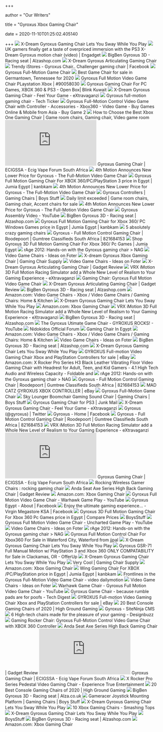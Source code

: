 +++
        
author = "Our Writers"
        
title = "Gyroxus Xbox Gaming Chair"
        
date = 2020-11-10T01:25:02.405140
        
+++
[ ![](https://netdna.coolthings.com/wp-content/uploads/2010/08/xdreamgyroxus1.jpg)](https://netdna.coolthings.com/wp-content/uploads/2010/08/xdreamgyroxus1.jpg) X-Dream Gyroxus Gaming Chair Lets You Sway While You Play
[ ![](https://o.aolcdn.com/images/dims?quality=95&image_uri=https%3A%2F%2Fs.yimg.com%2Fuu%2Fapi%2Fres%2F1.2%2FUHeZ0S.1y1zLwXbesbX3iw--%7EB%2FaD00NTA7dz00NTA7YXBwaWQ9eXRhY2h5b24-%2Fhttps%3A%2F%2Fwww.blogcdn.com%2Fwww.engadget.com%2Fmedia%2F2010%2F08%2Fgyroxus-2010-08-09-450.jpg&client=amp-blogside-v2&signature=608a9d9352aca25c2ab0d4fd43afe2c8f641828e)](https://o.aolcdn.com/images/dims?quality=95&image_uri=https%3A%2F%2Fs.yimg.com%2Fuu%2Fapi%2Fres%2F1.2%2FUHeZ0S.1y1zLwXbesbX3iw--%7EB%2FaD00NTA7dz00NTA7YXBwaWQ9eXRhY2h5b24-%2Fhttps%3A%2F%2Fwww.blogcdn.com%2Fwww.engadget.com%2Fmedia%2F2010%2F08%2Fgyroxus-2010-08-09-450.jpg&client=amp-blogside-v2&signature=608a9d9352aca25c2ab0d4fd43afe2c8f641828e) UK gamers finally get a taste of overpriced immersion with the PS3 X-Dream  Gyroxus motion chair (video) | Engadget
[ ![](https://cdn.alzashop.com/ImgW.ashx?fd=f3&cd=BGB500b)](https://cdn.alzashop.com/ImgW.ashx?fd=f3&cd=BGB500b) BigBen Gyroxus 3D - Racing seat | Alzashop.com
[ ![](http://www.jimhall.net/wp-content/uploads/2017/02/gyroxus-gaming-chair-500x330.jpg)](http://www.jimhall.net/wp-content/uploads/2017/02/gyroxus-gaming-chair-500x330.jpg) X-Dream Gyroxus Articulating Gaming Chair
[ ![](https://lookaside.fbsbx.com/lookaside/crawler/media/?media_id=880242222014146)](https://lookaside.fbsbx.com/lookaside/crawler/media/?media_id=880242222014146) Trendy iStores - Gyroxus Chair.. Challenger gaming chair | Facebook
[ ![](https://likecool.com/Gear/Gaming/Gyroxus%20Full-Motion%20Game%20Chair/Gyroxus-Full-Motion-Game-Chair.jpg)](https://likecool.com/Gear/Gaming/Gyroxus%20Full-Motion%20Game%20Chair/Gyroxus-Full-Motion-Game-Chair.jpg) Gyroxus Full-Motion Game Chair
[ ![](https://pixl.varagesale.com/http://s3.amazonaws.com/hopshop-image-store-production/114687244/996a6b76943c308eabf96e5b5487b6f8.jpg?_ver=large_uploader_thumbnail&w=640&h=640&fit=crop&s=7ab2f0f07410e9059b16ee69a80889a4)](https://pixl.varagesale.com/http://s3.amazonaws.com/hopshop-image-store-production/114687244/996a6b76943c308eabf96e5b5487b6f8.jpg?_ver=large_uploader_thumbnail&w=640&h=640&fit=crop&s=7ab2f0f07410e9059b16ee69a80889a4) Best Game Chair for sale in Germantown, Tennessee for 2020
[ ![](https://thumbs.worthpoint.com/zoom/images1/1/0909/28/gyroxus-full-motion-video-game-chair_1_d1e624ae649720b82afc044f824e2915.jpg)](https://thumbs.worthpoint.com/zoom/images1/1/0909/28/gyroxus-full-motion-video-game-chair_1_d1e624ae649720b82afc044f824e2915.jpg) Gyroxus Full Motion Video Game Chair PLaystation Xbox | #90058030
[ ![](https://blobstorage.azureedge.net/wbimages//Products/45239/SmallImage/4.jpg)](https://blobstorage.azureedge.net/wbimages//Products/45239/SmallImage/4.jpg) Gyroxus Gaming Chair For PC Games, XBOX 360 & PS3 - Open Box| Blink Kuwait
[ ![](http://www.extravaganzi.com/wp-content/uploads/2010/08/X-Dream-Gyroxus-Gaming-Chair-2.jpg)](http://www.extravaganzi.com/wp-content/uploads/2010/08/X-Dream-Gyroxus-Gaming-Chair-2.jpg) X-Dream Gyroxus Gaming Chair - Feel Your Game - eXtravaganzi
[ ![](http://techtickerblog.com/wp-content/uploads/2008/07/gyroxus.jpg)](http://techtickerblog.com/wp-content/uploads/2008/07/gyroxus.jpg) Gyroxus full-motion gaming chair - Tech Ticker
[ ![](https://buygame2.com//site-content/images/product/old/10/800x600/16287.jpg)](https://buygame2.com//site-content/images/product/old/10/800x600/16287.jpg) Gyroxus Full-Motion Control Video Game Chair with Controller - Accessories  - Xbox360 - Video Game - Buy Games Online & Mobile from Asia - Buy Game 2
[ ![](https://i.pinimg.com/originals/38/03/ac/3803acd9237bb8fdc688c68c8dc843c8.jpg)](https://i.pinimg.com/originals/38/03/ac/3803acd9237bb8fdc688c68c8dc843c8.jpg) How to Choose the Best Xbox One Gaming Chair | Game room chairs, Gaming  chair, Video game room
[ ![](https://www.ecigssa.co.za/proxy.php?image=https%3A%2F%2Fuploads.tapatalk-cdn.com%2F20170129%2Faa07ae1e9412e8a8280424a7dccdd0c7.jpg&hash=9a615c064635653360122bdd6e508e2c)](https://www.ecigssa.co.za/proxy.php?image=https%3A%2F%2Fuploads.tapatalk-cdn.com%2F20170129%2Faa07ae1e9412e8a8280424a7dccdd0c7.jpg&hash=9a615c064635653360122bdd6e508e2c) Gyroxus Gaming Chair | ECIGSSA - Ecig Vape Forum South Africa
[ ![](https://ww1.prweb.com/prfiles/2008/07/31/650834/GyroxusGameChair1.jpg)](https://ww1.prweb.com/prfiles/2008/07/31/650834/GyroxusGameChair1.jpg) 4th Motion Announces New Lower Price for Gyroxus - The Full-Motion Video Game  Chair
[ ![](https://eg.jumia.is/cINTe6F0cu58Eh8GVHkIhnzobe0=/fit-in/500x500/filters:fill(white)/product/71/3433/1.jpg?3600)](https://eg.jumia.is/cINTe6F0cu58Eh8GVHkIhnzobe0=/fit-in/500x500/filters:fill(white)/product/71/3433/1.jpg?3600) Gyroxus Full Motion Gaming Chair For XBOX 360/PC/PlayStation 3 price in  Egypt | Jumia Egypt | kanbkam
[ ![](https://ww1.prweb.com/prfiles/2008/07/31/650834/GyroxusGameChairDeminsions.jpg)](https://ww1.prweb.com/prfiles/2008/07/31/650834/GyroxusGameChairDeminsions.jpg) 4th Motion Announces New Lower Price for Gyroxus - The Full-Motion Video Game  Chair
[ ![](https://www.girlsstuff.co.uk/uploaded/prod_center/gyroxus_controller_200_80844.jpg)](https://www.girlsstuff.co.uk/uploaded/prod_center/gyroxus_controller_200_80844.jpg) Gyroxus Controllers | Gaming Chairs | Boys Stuff
[ ![](https://i.pinimg.com/originals/fa/3b/4d/fa3b4d96fbfa7365b4d7dab9da59ad22.jpg)](https://i.pinimg.com/originals/fa/3b/4d/fa3b4d96fbfa7365b4d7dab9da59ad22.jpg) Daily limit exceeded | Game room chairs, Gaming chair, Accent chairs for  sale
[ ![](https://ww1.prweb.com/prfiles/2008/07/31/650834/GyroxusGameChair2.jpg)](https://ww1.prweb.com/prfiles/2008/07/31/650834/GyroxusGameChair2.jpg) 4th Motion Announces New Lower Price for Gyroxus - The Full-Motion Video Game  Chair
[ ![](https://i.ytimg.com/vi/E6sO1Kx0xqE/hqdefault.jpg)](https://i.ytimg.com/vi/E6sO1Kx0xqE/hqdefault.jpg) Gyroxus Assembly Video - YouTube
[ ![](https://cdn.alzashop.com/Foto/FotoAdd360_rect/BG/BGB500b-05.jpg)](https://cdn.alzashop.com/Foto/FotoAdd360_rect/BG/BGB500b-05.jpg) BigBen Gyroxus 3D - Racing seat | Alzashop.com
[ ![](https://eg.jumia.is/ff0MtTzuEyrTjJVdn04dYmaX4X8=/fit-in/500x500/filters:fill(white)/product/77/2433/1.jpg?3600)](https://eg.jumia.is/ff0MtTzuEyrTjJVdn04dYmaX4X8=/fit-in/500x500/filters:fill(white)/product/77/2433/1.jpg?3600) Gyroxus Full Motion Gaming Chair for Xbox 360/ PC Windows Games price in  Egypt | Jumia Egypt | kanbkam
[ ![](https://mygaming.co.za/news/wp-content/uploads/2016/11/Emperor.jpg)](https://mygaming.co.za/news/wp-content/uploads/2016/11/Emperor.jpg) 5 absolutely crazy gaming chairs
[ ![](https://i.ebayimg.com/00/s/ODAwWDQ5Mg==/z/vpMAAOSw4VJfiJKq/$_19.jpg)](https://i.ebayimg.com/00/s/ODAwWDQ5Mg==/z/vpMAAOSw4VJfiJKq/$_19.jpg) Gyroxus - Full Motion Control Gaming Chair | Roodepoort | Gumtree  Classifieds South Africa | 821684153
[ ![](https://eg.jumia.is/unsafe/fit-in/500x500/filters:fill(white)/product/32/42068/2.jpg?1582)](https://eg.jumia.is/unsafe/fit-in/500x500/filters:fill(white)/product/32/42068/2.jpg?1582) Shop Gyroxus 3D Full Motion Gaming Chair For Xbox 360/ Pc Games | Jumia  Egypt
[ ![](https://www.nag.co.za/wp-content/uploads/2012/10/100_5273-350x262.jpg)](https://www.nag.co.za/wp-content/uploads/2012/10/100_5273-350x262.jpg) rAge 2012: Hands-on with the Gyroxus gaming chair > NAG
[ ![](https://foter.com/photos/title/video-game-chairs.jpg)](https://foter.com/photos/title/video-game-chairs.jpg) Video Game Chairs - Ideas on Foter
[ ![](https://i.ytimg.com/vi/G9vN4HZA4dE/hqdefault.jpg?custom=true&w=246&h=138&stc=true&jpg444=true&jpgq=90&sp=67&sigh=KsUBJ9vj7f2cJ3eDTWj_PmZf3h8)](https://i.ytimg.com/vi/G9vN4HZA4dE/hqdefault.jpg?custom=true&w=246&h=138&stc=true&jpg444=true&jpgq=90&sp=67&sigh=KsUBJ9vj7f2cJ3eDTWj_PmZf3h8) X-dream Gyroxus Xbox Gaming Chair | Gaming Chair Supply
[ ![](https://foter.com/photos/290/video-game-chairs.jpg?s=ts3)](https://foter.com/photos/290/video-game-chairs.jpg?s=ts3) Video Game Chairs - Ideas on Foter
[ ![](https://www.gadgetreview.com/wp-content/uploads/2020/06/Noblechairs-Epic-Review-390x220.jpg)](https://www.gadgetreview.com/wp-content/uploads/2020/06/Noblechairs-Epic-Review-390x220.jpg) X-Dream Gyroxus Articulating Gaming Chair | Gadget Review
[ ![](http://www.extravaganzi.com/wp-content/uploads/2010/08/VRX-iMotion-3D-Full-Motion-racing-simulator-1.jpg)](http://www.extravaganzi.com/wp-content/uploads/2010/08/VRX-iMotion-3D-Full-Motion-racing-simulator-1.jpg) VRX iMotion 3D Full Motion Racing Simulator add a Whole New Level of  Realism to Your Gaming Experience - eXtravaganzi
[ ![](https://nerdbeach.com/ExistingContent/images/pyramatpcsoundchair_070208.jpg)](https://nerdbeach.com/ExistingContent/images/pyramatpcsoundchair_070208.jpg) Gaming Chair: Gyroxus Full Motion Video Game Chair
[ ![](https://www.gadgetreview.com/wp-content/uploads/2020/07/Secretlab-Omega-Softweave-Review-390x220.jpg)](https://www.gadgetreview.com/wp-content/uploads/2020/07/Secretlab-Omega-Softweave-Review-390x220.jpg) X-Dream Gyroxus Articulating Gaming Chair | Gadget Review
[ ![](https://cdn.alzashop.com/Foto/FotoAdd360_rect/BG/BGB500b-06.jpg)](https://cdn.alzashop.com/Foto/FotoAdd360_rect/BG/BGB500b-06.jpg) BigBen Gyroxus 3D - Racing seat | Alzashop.com
[ ![](https://m.media-amazon.com/images/I/814SEuQ2+7L._AC_UL320_.jpg)](https://m.media-amazon.com/images/I/814SEuQ2+7L._AC_UL320_.jpg) Amazon.com: Video Game Chairs - Xbox / Video Game Chairs / Gaming Chairs:  Home & Kitchen
[ ![](https://netdna.coolthings.com/wp-content/uploads/2011/03/playseatF1redbull1-360x240.jpg)](https://netdna.coolthings.com/wp-content/uploads/2011/03/playseatF1redbull1-360x240.jpg) X-Dream Gyroxus Gaming Chair Lets You Sway While You Play
[ ![](https://m.media-amazon.com/images/I/71O+X3OVmYL._AC_UY218_.jpg)](https://m.media-amazon.com/images/I/71O+X3OVmYL._AC_UY218_.jpg) Amazon.com: Xbox Gaming Chair
[ ![](http://www.extravaganzi.com/wp-content/uploads/2010/08/VRX-iMotion-3D-Full-Motion-racing-simulator-3.jpg)](http://www.extravaganzi.com/wp-content/uploads/2010/08/VRX-iMotion-3D-Full-Motion-racing-simulator-3.jpg) VRX iMotion 3D Full Motion Racing Simulator add a Whole New Level of  Realism to Your Gaming Experience - eXtravaganzi
[ ![](https://cdn.alzashop.com/Foto/f8/NE/NEXTa002a.jpg)](https://cdn.alzashop.com/Foto/f8/NE/NEXTa002a.jpg) BigBen Gyroxus 3D - Racing seat | Alzashop.com
[ ![](http://i1.ytimg.com/vi/8-PickkjHqg/mqdefault.jpg)](http://i1.ytimg.com/vi/8-PickkjHqg/mqdefault.jpg) The Gyroxus Utimate Game Chair - GYROXUS ROCKS! - YouTube
[ ![](http://www.nidokidos.org/userpix/38570_1_145.jpg)](http://www.nidokidos.org/userpix/38570_1_145.jpg) Nidokidos Official Forum
[ ![](https://m.media-amazon.com/images/I/51NsESv08eL._AC_UL400_.jpg)](https://m.media-amazon.com/images/I/51NsESv08eL._AC_UL400_.jpg) Gaming Chair In Egypt
[ ![](https://m.media-amazon.com/images/I/81Xg0NgRyiL._AC_UL320_.jpg)](https://m.media-amazon.com/images/I/81Xg0NgRyiL._AC_UL320_.jpg) Amazon.com: Video Game Chairs - Xbox / Video Game Chairs / Gaming Chairs:  Home & Kitchen
[ ![](https://foter.com/photos/205/video-game-chairs.jpg?s=ts3)](https://foter.com/photos/205/video-game-chairs.jpg?s=ts3) Video Game Chairs - Ideas on Foter
[ ![](https://cdn.alzashop.com/Foto/f8/NE/NEXTa002.jpg)](https://cdn.alzashop.com/Foto/f8/NE/NEXTa002.jpg) BigBen Gyroxus 3D - Racing seat | Alzashop.com
[ ![](https://netdna.coolthings.com/wp-content/uploads/2010/09/xboxinductioncharger1-360x240.jpg)](https://netdna.coolthings.com/wp-content/uploads/2010/09/xboxinductioncharger1-360x240.jpg) X-Dream Gyroxus Gaming Chair Lets You Sway While You Play
[ ![](https://i.ebayimg.com/images/g/oBQAAOSwAj5Z16Ju/s-l1600.png)](https://i.ebayimg.com/images/g/oBQAAOSwAj5Z16Ju/s-l1600.png) GYROXUS Full-motion Video Gaming Chair Xbox and PlayStation Controllers for  sale | eBay
[ ![](https://images-na.ssl-images-amazon.com/images/I/71RRP%2BjXCLL._AC_SL1500_.jpg)](https://images-na.ssl-images-amazon.com/images/I/71RRP%2BjXCLL._AC_SL1500_.jpg) Amazon.com: X Rocker Pro Series H3 Black Leather Vibrating Floor Video Gaming  Chair with Headrest for Adult, Teen, and Kid Gamers - 4.1 High Tech Audio  and Wireless Capacity - Foldable and
[ ![](https://www.nag.co.za/wp-content/uploads/2019/01/default-featured-image-1.png)](https://www.nag.co.za/wp-content/uploads/2019/01/default-featured-image-1.png) rAge 2012: Hands-on with the Gyroxus gaming chair > NAG
[ ![](https://i.ebayimg.com/images/g/BsIAAOSwQPdfiJKv/s-l800.jpg)](https://i.ebayimg.com/images/g/BsIAAOSwQPdfiJKv/s-l800.jpg) Gyroxus - Full Motion Control Gaming Chair | Roodepoort | Gumtree  Classifieds South Africa | 821684153
[ ![](https://i.ebayimg.com/images/g/4lMAAOSwjW5bVlcR/s-l400.jpg)](https://i.ebayimg.com/images/g/4lMAAOSwjW5bVlcR/s-l400.jpg) MAD CATZ GYROXUS XBOX CONTROLLER | eBay
[ ![](http://www.likecool.com/Gear/Gaming/Gyroxus%20Full-Motion%20Game%20Chair/Gyroxus-Full-Motion-Game-Chair-.jpg)](http://www.likecool.com/Gear/Gaming/Gyroxus%20Full-Motion%20Game%20Chair/Gyroxus-Full-Motion-Game-Chair-.jpg) Gyroxus Full-Motion Game Chair
[ ![](https://www.girlsstuff.co.uk/uploaded/prod_center/sky%20lounger_16368.jpg)](https://www.girlsstuff.co.uk/uploaded/prod_center/sky%20lounger_16368.jpg) Sky Lounger Boomchair Gaming Sound Chair | Gaming Chairs | Boys Stuff
[ ![](https://images.junkmail.co.za/images/large_web/2017/1/17/5f926904bdbc96a21520844bb981633917298295190774384629d12bc3468d0e89f9f6801a.jpeg)](https://images.junkmail.co.za/images/large_web/2017/1/17/5f926904bdbc96a21520844bb981633917298295190774384629d12bc3468d0e89f9f6801a.jpeg) Gyroxus Gaming Chair for PS3 | Junk Mail
[ ![](https://i.ytimg.com/vi/vJsvXtZBUhQ/hqdefault.jpg)](https://i.ytimg.com/vi/vJsvXtZBUhQ/hqdefault.jpg) X-Dream Gyroxus Gaming Chair - Feel Your Game - eXtravaganzi
[ ![](https://pbs.twimg.com/profile_images/806039145/-1_400x400.jpg)](https://pbs.twimg.com/profile_images/806039145/-1_400x400.jpg) Gyroxus (@gyroxus) | Twitter
[ ![](https://lookaside.fbsbx.com/lookaside/crawler/media/?media_id=390160794369968)](https://lookaside.fbsbx.com/lookaside/crawler/media/?media_id=390160794369968) Gyroxus - Home | Facebook
[ ![](https://i.ebayimg.com/images/g/A10AAOSwJodfiJKy/s-l800.jpg)](https://i.ebayimg.com/images/g/A10AAOSwJodfiJKy/s-l800.jpg) Gyroxus - Full Motion Control Gaming Chair | Roodepoort | Gumtree  Classifieds South Africa | 821684153
[ ![](http://www.extravaganzi.com/wp-content/uploads/2010/08/VRX-iMotion-3D-Full-Motion-racing-simulator-2.jpg)](http://www.extravaganzi.com/wp-content/uploads/2010/08/VRX-iMotion-3D-Full-Motion-racing-simulator-2.jpg) VRX iMotion 3D Full Motion Racing Simulator add a Whole New Level of  Realism to Your Gaming Experience - eXtravaganzi
[ ![](https://www.ecigssa.co.za/proxy.php?image=https%3A%2F%2Fuploads.tapatalk-cdn.com%2F20170129%2Febc7f01e7b97256b654be8fd6120c446.jpg&hash=d54d6dc3c918d537ceaa3dd1c20f8a7d)](https://www.ecigssa.co.za/proxy.php?image=https%3A%2F%2Fuploads.tapatalk-cdn.com%2F20170129%2Febc7f01e7b97256b654be8fd6120c446.jpg&hash=d54d6dc3c918d537ceaa3dd1c20f8a7d) Gyroxus Gaming Chair | ECIGSSA - Ecig Vape Forum South Africa
[ ![](https://cdn.trendhunterstatic.com/thumbs/rocking-gaming-chair.jpeg)](https://cdn.trendhunterstatic.com/thumbs/rocking-gaming-chair.jpeg) Rocking Wireless Gamer Chairs : rocking gaming chair
[ ![](https://www.gadgetreview.com/wp-content/uploads/2018/05/Anda-Seat-Axe-Series-High-Back-Gaming-Chair.jpg)](https://www.gadgetreview.com/wp-content/uploads/2018/05/Anda-Seat-Axe-Series-High-Back-Gaming-Chair.jpg) Anda Seat Axe Series High Back Gaming Chair | Gadget Review
[ ![](https://m.media-amazon.com/images/I/41OAB2JrpVL._SS400_.jpg)](https://m.media-amazon.com/images/I/41OAB2JrpVL._SS400_.jpg) Amazon.com: Xbox Gaming Chair
[ ![](https://i.ytimg.com/vi/kDFTISHA1GU/hqdefault.jpg)](https://i.ytimg.com/vi/kDFTISHA1GU/hqdefault.jpg) Gyroxus Full Motion Video Game Chair - Warhawk Game Play - YouTube
[ ![](https://lookaside.fbsbx.com/lookaside/crawler/media/?media_id=264166347096187)](https://lookaside.fbsbx.com/lookaside/crawler/media/?media_id=264166347096187) Gyroxus Egypt - About | Facebook
[ ![](https://lookaside.fbsbx.com/lookaside/crawler/media/?media_id=306511116127517)](https://lookaside.fbsbx.com/lookaside/crawler/media/?media_id=306511116127517) Enjoy the ultimate gaming experience... - Virgin Megastore KSA | Facebook
[ ![](https://i.ytimg.com/vi/Vb_N4OzJLik/mqdefault.jpg)](https://i.ytimg.com/vi/Vb_N4OzJLik/mqdefault.jpg) Gyroxus 3D Full Motion Gaming Chair For Xbox 360 Pc Games price in Egypt |  Compare Prices
[ ![](http://www.xtremecomputing.co.uk/images/news/Gadget_Show_Live_2012/Gadget_Show_Live_2012_15.jpg)](http://www.xtremecomputing.co.uk/images/news/Gadget_Show_Live_2012/Gadget_Show_Live_2012_15.jpg) BoysStuff
[ ![](https://i.ytimg.com/vi/7TKKnhHBBbw/hqdefault.jpg)](https://i.ytimg.com/vi/7TKKnhHBBbw/hqdefault.jpg) Gyroxus Full Motion Video Game Chair - Uncharted Game Play - YouTube
[ ![](https://foter.com/photos/235/boom-pulse-bluetooth-gaming-chair-for-playstation-ps3-ps4-xbox-wii-mac-ipod-2.jpg?s=ts3)](https://foter.com/photos/235/boom-pulse-bluetooth-gaming-chair-for-playstation-ps3-ps4-xbox-wii-mac-ipod-2.jpg?s=ts3) Video Game Chairs - Ideas on Foter
[ ![](https://www.nag.co.za/wp-content/uploads/2012/10/100_50711.jpg)](https://www.nag.co.za/wp-content/uploads/2012/10/100_50711.jpg) rAge 2012: Hands-on with the Gyroxus gaming chair > NAG
[ ![](https://a1.amlimg.com/MGZmNWQxMTY2M2ZkYWE5MjBjMzIyMDA5MWIzNDc1YzC4YZ-rWzLTiEa1sCgRpz77aHR0cDovL21lZGlhLmFkc2ltZy5jb20vMzZkOTFjYjQxOWU1ZWNjYjEzNGY2ZWI4ZGQ0MzdiMTc4NzY3MzE5YjM4OTY0YmY0Mzk5NmVhOWExNGEyODc1Ni5qcGd8fHx8fHw3MDB4NTI1fGh0dHA6Ly93d3cuYWR2ZXJ0cy5pZS9zdGF0aWMvaS93YXRlcm1hcmsucG5nfHx8.jpg)](https://a1.amlimg.com/MGZmNWQxMTY2M2ZkYWE5MjBjMzIyMDA5MWIzNDc1YzC4YZ-rWzLTiEa1sCgRpz77aHR0cDovL21lZGlhLmFkc2ltZy5jb20vMzZkOTFjYjQxOWU1ZWNjYjEzNGY2ZWI4ZGQ0MzdiMTc4NzY3MzE5YjM4OTY0YmY0Mzk5NmVhOWExNGEyODc1Ni5qcGd8fHx8fHw3MDB4NTI1fGh0dHA6Ly93d3cuYWR2ZXJ0cy5pZS9zdGF0aWMvaS93YXRlcm1hcmsucG5nfHx8.jpg) Gyroxus Full Motion Control Chair For Xbox360 For Sale in Waterford City,  Waterford from jjpal
[ ![](https://netdna.coolthings.com/wp-content/uploads/2011/06/trimount1-360x240.jpg)](https://netdna.coolthings.com/wp-content/uploads/2011/06/trimount1-360x240.jpg) X-Dream Gyroxus Gaming Chair Lets You Sway While You Play
[ ![](https://photos.offerup.com/-u3Y0DZeVVCsPYCGuqV4i3a9d6w=/600x800/daa0/daa092aa96c244428e04ea9eed1faac2.jpg)](https://photos.offerup.com/-u3Y0DZeVVCsPYCGuqV4i3a9d6w=/600x800/daa0/daa092aa96c244428e04ea9eed1faac2.jpg) Gyroxus GSR-71 Full Manual Motion w/ PlayStation 3 and Xbox 360 ONLY  COMPATABILITY for Sale in Clackamas, OR - OfferUp
[ ![](https://netdna.coolthings.com/wp-content/uploads/2011/09/3DSpowergrip1-360x240.jpg)](https://netdna.coolthings.com/wp-content/uploads/2011/09/3DSpowergrip1-360x240.jpg) X-Dream Gyroxus Gaming Chair Lets You Sway While You Play
[ ![](https://i.ytimg.com/vi/E6NvQDbsLGc/hqdefault.jpg?custom=true&w=246&h=138&stc=true&jpg444=true&jpgq=90&sp=68&sigh=Kw2Dob9ycz0K6SPXg9mGeUOWar4)](https://i.ytimg.com/vi/E6NvQDbsLGc/hqdefault.jpg?custom=true&w=246&h=138&stc=true&jpg444=true&jpgq=90&sp=68&sigh=Kw2Dob9ycz0K6SPXg9mGeUOWar4) Very Cool | Gaming Chair Supply
[ ![](https://m.media-amazon.com/images/I/413CRqvLOeL._SS400_.jpg)](https://m.media-amazon.com/images/I/413CRqvLOeL._SS400_.jpg) Amazon.com: Xbox Gaming Chair
[ ![](https://eg.jumia.is/YcmvWHnoiQGsF4ftxPiGxoS1qBw=/fit-in/500x500/filters:fill(white)/product/01/41213/1.jpg?4986)](https://eg.jumia.is/YcmvWHnoiQGsF4ftxPiGxoS1qBw=/fit-in/500x500/filters:fill(white)/product/01/41213/1.jpg?4986) Wing Gaming Chair For XBOX /PC/PlayStation price in Egypt | Jumia Egypt |  kanbkam
[ ![](https://s2.dmcdn.net/v/dHnn1EPvllvYqfVU/x1080)](https://s2.dmcdn.net/v/dHnn1EPvllvYqfVU/x1080) Frontlines in the Gyroxus Full-Motion Video Game Chair - video dailymotion
[ ![](https://foter.com/photos/205/video-game-chairs-1.jpg?s=ts3)](https://foter.com/photos/205/video-game-chairs-1.jpg?s=ts3) Video Game Chairs - Ideas on Foter
[ ![](https://i.ytimg.com/vi/xKJPoRZ9k_s/hqdefault.jpg)](https://i.ytimg.com/vi/xKJPoRZ9k_s/hqdefault.jpg) Warhawk Game Chair - Gyroxus Full Motion Video Game Chair - YouTube
[ ![](https://i2.wp.com/www.techdigest.tv/wp-content/uploads/2015/02/roto.png?fit=795%2C580&ssl=1&resize=350%2C200)](https://i2.wp.com/www.techdigest.tv/wp-content/uploads/2015/02/roto.png?fit=795%2C580&ssl=1&resize=350%2C200) Gyroxus Game Chair - because rumble pads are for poofs - Tech Digest
[ ![](https://i.ebayimg.com/images/g/BFUAAOSw~wReXOQU/s-l225.jpg)](https://i.ebayimg.com/images/g/BFUAAOSw~wReXOQU/s-l225.jpg) GYROXUS Full-motion Video Gaming Chair Xbox and PlayStation Controllers for  sale | eBay
[ ![](https://mljzsatzn43z.i.optimole.com/tP-GR8Q-lYRSbU7P/w:330/h:351/q:90/dpr:2.6/https://www.highgroundgaming.com/wp-content/uploads/2017/06/X-Rocker-2.1-Wireless-Bluetooth-Audi-Pedestal-Gaming-Chair.jpg)](https://mljzsatzn43z.i.optimole.com/tP-GR8Q-lYRSbU7P/w:330/h:351/q:90/dpr:2.6/https://www.highgroundgaming.com/wp-content/uploads/2017/06/X-Rocker-2.1-Wireless-Bluetooth-Audi-Pedestal-Gaming-Chair.jpg) 20 Best Console Gaming Chairs of 2020 | High Ground Gaming
[ ![](https://site-ninja.com/s3.amazonaws.com/siteninja/site-ninja-com/images/510/slide/gyroxusa552.png?1306779382)](https://site-ninja.com/s3.amazonaws.com/siteninja/site-ninja-com/images/510/slide/gyroxusa552.png?1306779382) Gyroxus - SiteNinja CMS
[ ![](https://designbuzz.com/wp-content/uploads/2015/05/Emperor-200-futuristic-chair.jpg)](https://designbuzz.com/wp-content/uploads/2015/05/Emperor-200-futuristic-chair.jpg) 6 High-tech chairs made for the pleasure of your gaming - Designbuzz
[ ![](http://2.bp.blogspot.com/-Sy-jyh2kDKM/TmojZjtDxyI/AAAAAAAAAG4/kCd1tJIDd7E/s1600/amazon-order-button.gif)](http://2.bp.blogspot.com/-Sy-jyh2kDKM/TmojZjtDxyI/AAAAAAAAAG4/kCd1tJIDd7E/s1600/amazon-order-button.gif) Gaming Rocker Chair: Gyroxus Full-Motion Control Video Game Chair with XBOX  360 Controller
[ ![](https://www.gadgetreview.com/wp-content/uploads/2018/05/Anda-Seat-Axe-Series-High-Back-Gaming-Chair1.jpg)](https://www.gadgetreview.com/wp-content/uploads/2018/05/Anda-Seat-Axe-Series-High-Back-Gaming-Chair1.jpg) Anda Seat Axe Series High Back Gaming Chair | Gadget Review
[ ![](https://www.ecigssa.co.za/proxy.php?image=https%3A%2F%2Fuploads.tapatalk-cdn.com%2F20170129%2Ff437d48347e8765a629e4b2571834c1d.jpg&hash=ab61afe42b53eb0c5c64f5063497f03f)](https://www.ecigssa.co.za/proxy.php?image=https%3A%2F%2Fuploads.tapatalk-cdn.com%2F20170129%2Ff437d48347e8765a629e4b2571834c1d.jpg&hash=ab61afe42b53eb0c5c64f5063497f03f) Gyroxus Gaming Chair | ECIGSSA - Ecig Vape Forum South Africa
[ ![](https://www.itrush.com/wp-content/uploads/2012/11/X-Rocker-Pro-Series-Pedestal-Video-Gaming-Chair-1200x900.jpg)](https://www.itrush.com/wp-content/uploads/2012/11/X-Rocker-Pro-Series-Pedestal-Video-Gaming-Chair-1200x900.jpg) X Rocker Pro Series Pedestal Video Gaming Chair - Experience True  Entertainment
[ ![](https://mljzsatzn43z.i.optimole.com/tP-GR8Q-ZkmsBoFi/w:1000/h:767/q:90/https://www.highgroundgaming.com/wp-content/uploads/2016/11/Best-Console-Gaming-Chairs.jpg)](https://mljzsatzn43z.i.optimole.com/tP-GR8Q-ZkmsBoFi/w:1000/h:767/q:90/https://www.highgroundgaming.com/wp-content/uploads/2016/11/Best-Console-Gaming-Chairs.jpg) 20 Best Console Gaming Chairs of 2020 | High Ground Gaming
[ ![](https://cdn.alza.co.uk/Foto/f8/PL/PLAYS01d.jpg)](https://cdn.alza.co.uk/Foto/f8/PL/PLAYS01d.jpg) BigBen Gyroxus 3D - Racing seat | Alza.co.uk
[ ![](https://www.boysstuff.co.uk/uploaded/prod_zoom_left/game_racer_joystick_mounting_platform.jpg)](https://www.boysstuff.co.uk/uploaded/prod_zoom_left/game_racer_joystick_mounting_platform.jpg) Gameracer Joystick Mounting Platform | Gaming Chairs | Boys Stuff
[ ![](https://netdna.coolthings.com/wp-content/uploads/2009/08/logitechg27-360x240.jpg)](https://netdna.coolthings.com/wp-content/uploads/2009/08/logitechg27-360x240.jpg) X-Dream Gyroxus Gaming Chair Lets You Sway While You Play
[ ![](https://smashingtops.com/wp-content/uploads/2012/05/Xbox-Gaming-Chairs.jpeg)](https://smashingtops.com/wp-content/uploads/2012/05/Xbox-Gaming-Chairs.jpeg) 10 Xbox Gaming Chairs - Smashing Tops
[ ![](https://netdna.coolthings.com/wp-content/uploads/2010/11/rockbandottoman1-360x240.jpg)](https://netdna.coolthings.com/wp-content/uploads/2010/11/rockbandottoman1-360x240.jpg) X-Dream Gyroxus Gaming Chair Lets You Sway While You Play
[ ![](http://www.xtremecomputing.co.uk/images/news/Gadget_Show_Live_2012/Gadget_Show_Live_2012_14.jpg)](http://www.xtremecomputing.co.uk/images/news/Gadget_Show_Live_2012/Gadget_Show_Live_2012_14.jpg) BoysStuff
[ ![](https://cdn.alzashop.com/Foto/f2/NE/NEXTb020.jpg)](https://cdn.alzashop.com/Foto/f2/NE/NEXTb020.jpg) BigBen Gyroxus 3D - Racing seat | Alzashop.com
[ ![](https://m.media-amazon.com/images/I/8157LTd+q3L._AC_UY218_.jpg)](https://m.media-amazon.com/images/I/8157LTd+q3L._AC_UY218_.jpg) Amazon.com: Xbox Gaming Chair
